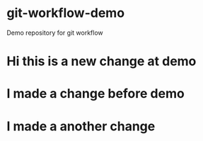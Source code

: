 # git-workflow-demo
Demo repository for git workflow

# Hi this is a new change at demo
# I made a change before demo
# I made a another change
